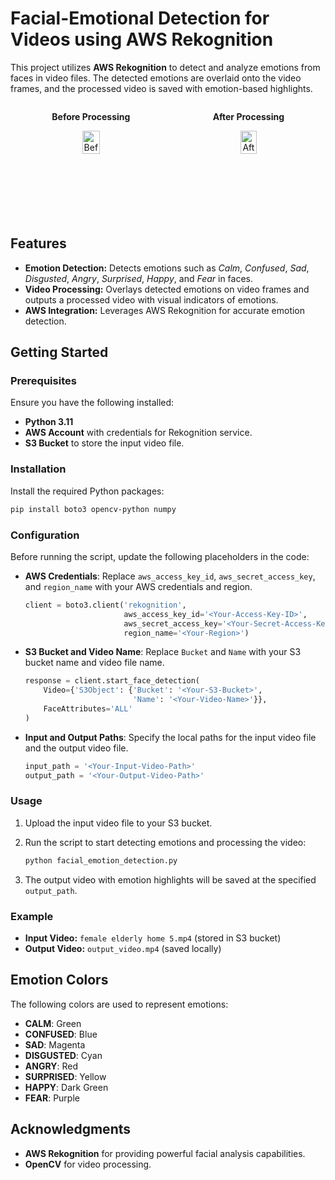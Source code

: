 # Facial-Emotional Detection for Videos using AWS Rekognition

This project utilizes **AWS Rekognition** to detect and analyze emotions from faces in video files. The detected emotions are overlaid onto the video frames, and the processed video is saved with emotion-based highlights. 

<div style="display: flex; justify-content: space-around;">
    <div style="text-align: center;">
        <p><strong>Before Processing</strong></p>
        <img src="https://github.com/user-attachments/assets/12035454-c530-4903-84d4-6babdf6b52ea" alt="Before Processing" width="45%">
    </div>
    <div style="text-align: center;">
        <p><strong>After Processing</strong></p>
        <img src="https://github.com/user-attachments/assets/9c7f6c7c-64ca-4ff0-9a9f-17d00e36f7db" alt="After Processing" width="45%">
    </div>
</div>

## Features

- **Emotion Detection:** Detects emotions such as *Calm*, *Confused*, *Sad*, *Disgusted*, *Angry*, *Surprised*, *Happy*, and *Fear* in faces.
- **Video Processing:** Overlays detected emotions on video frames and outputs a processed video with visual indicators of emotions.
- **AWS Integration:** Leverages AWS Rekognition for accurate emotion detection.

## Getting Started

### Prerequisites

Ensure you have the following installed:

- **Python 3.11**
- **AWS Account** with credentials for Rekognition service.
- **S3 Bucket** to store the input video file.

### Installation

Install the required Python packages:

```bash
pip install boto3 opencv-python numpy
```

### Configuration

Before running the script, update the following placeholders in the code:

- **AWS Credentials**: Replace `aws_access_key_id`, `aws_secret_access_key`, and `region_name` with your AWS credentials and region.

    ```python
    client = boto3.client('rekognition',
                          aws_access_key_id='<Your-Access-Key-ID>',
                          aws_secret_access_key='<Your-Secret-Access-Key>',
                          region_name='<Your-Region>')
    ```

- **S3 Bucket and Video Name**: Replace `Bucket` and `Name` with your S3 bucket name and video file name.

    ```python
    response = client.start_face_detection(
        Video={'S3Object': {'Bucket': '<Your-S3-Bucket>',
                            'Name': '<Your-Video-Name>'}},
        FaceAttributes='ALL'
    )
    ```

- **Input and Output Paths**: Specify the local paths for the input video file and the output video file.

    ```python
    input_path = '<Your-Input-Video-Path>'
    output_path = '<Your-Output-Video-Path>'
    ```

### Usage

1. Upload the input video file to your S3 bucket.
2. Run the script to start detecting emotions and processing the video:

    ```bash
    python facial_emotion_detection.py
    ```

3. The output video with emotion highlights will be saved at the specified `output_path`.

### Example

- **Input Video:** `female elderly home 5.mp4` (stored in S3 bucket)
- **Output Video:** `output_video.mp4` (saved locally)

## Emotion Colors

The following colors are used to represent emotions:

- **CALM**: Green
- **CONFUSED**: Blue
- **SAD**: Magenta
- **DISGUSTED**: Cyan
- **ANGRY**: Red
- **SURPRISED**: Yellow
- **HAPPY**: Dark Green
- **FEAR**: Purple

## Acknowledgments

- **AWS Rekognition** for providing powerful facial analysis capabilities.
- **OpenCV** for video processing.

